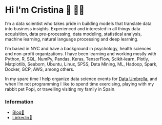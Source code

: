 # Hi I'm Cristina 👋 :woman_technologist:

I’m a data scientist who takes pride in building models that translate data into business insights. Experienced and interested in all things data acquisition, data pre-processing, data modeling, statistical analysis, machine learning, natural language processing and deep learning. 

I’m based in NYC and have a background in psychology, health sciences and non-profit organizations. I have been learning and working mostly with Python, R, SQL, NumPy, Pandas, Keras, TensorFlow, Scikit-learn, Plotly, Matplotlib, Seaborn, Ubuntu, Linux, SPSS, Data Mining, ML, Hadoop, Spark, Docker, GCP, AWS, among others.

In my spare time I help organize data science events for [Data Umbrella](https://www.dataumbrella.org/), and when I’m not programming I like to spend time exercising, playing with my rabbit pet Popi, or travelling visiting my family in Spain.



### Information
 
- [Blog🧾](https://medium.com/@cristinamulaslopez)   
- [Linkedin:briefcase:](http://www.linkedin.com/in/cristina-mulas-00321a167)
<!--
**Cristinamulas/Cristinamulas** is a ✨ _special_ ✨ repository because its `README.md` (this file) appears on your GitHub profile.

Here are some ideas to get you started:

- 🔭 I’m currently working on ...
- 🌱 I’m currently learning ...
- 👯 I’m looking to collaborate on ...
- 🤔 I’m looking for help with ...
- 💬 Ask me about ...
- 📫 How to reach me: cristinamulaslopez@ gmail.com
- 📫 cristinamulaslopez@gmail.com

- 😄 Pronouns: ...
- ⚡ Fun fact: ...
-->
